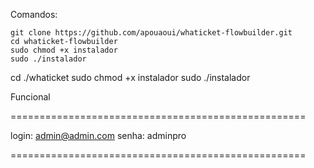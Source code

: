 Comandos:
```
git clone https://github.com/apouaoui/whaticket-flowbuilder.git
cd whaticket-flowbuilder
sudo chmod +x instalador
sudo ./instalador

```
cd ./whaticket
sudo chmod +x instalador
sudo ./instalador

Funcional

===================================================

login: admin@admin.com
senha: adminpro

===================================================

